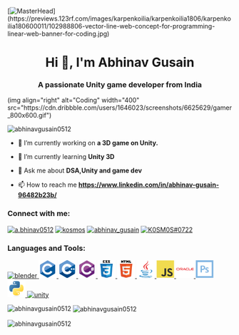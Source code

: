 [![MasterHead](https://1.bp.blogspot.com/-7A4WynwLsM...)](https://previews.123rf.com/images/karpenkoilia/karpenkoilia1806/karpenkoilia180600011/102988806-vector-line-web-concept-for-programming-linear-web-banner-for-coding.jpg)

<h1 align="center">Hi 👋, I'm Abhinav Gusain</h1>
<h3 align="center">A passionate Unity game developer from India</h3>
(img align="right" alt="Coding" width="400" src="https://cdn.dribbble.com/users/1646023/screenshots/6625629/gamer_800x600.gif")

<p align="left"> <img src="https://komarev.com/ghpvc/?username=abhinavgusain0512&label=Profile%20views&color=0e75b6&style=flat" alt="abhinavgusain0512" /> </p>

- 🔭 I’m currently working on **a 3D game on Unity.**

- 🌱 I’m currently learning **Unity 3D**

- 💬 Ask me about **DSA,Unity and game dev**

- 📫 How to reach me **https://www.linkedin.com/in/abhinav-gusain-96482b23b/**

<h3 align="left">Connect with me:</h3>
<p align="left">
<a href="https://instagram.com/a.bhinav0512" target="blank"><img align="center" src="https://raw.githubusercontent.com/rahuldkjain/github-profile-readme-generator/master/src/images/icons/Social/instagram.svg" alt="a.bhinav0512" height="30" width="40" /></a>
<a href="https://www.youtube.com/c/kosmos" target="blank"><img align="center" src="https://raw.githubusercontent.com/rahuldkjain/github-profile-readme-generator/master/src/images/icons/Social/youtube.svg" alt="kosmos" height="30" width="40" /></a>
<a href="https://www.leetcode.com/abhinav_gusain" target="blank"><img align="center" src="https://raw.githubusercontent.com/rahuldkjain/github-profile-readme-generator/master/src/images/icons/Social/leet-code.svg" alt="abhinav_gusain" height="30" width="40" /></a>
<a href="https://discord.gg/K0SM0S#0722" target="blank"><img align="center" src="https://raw.githubusercontent.com/rahuldkjain/github-profile-readme-generator/master/src/images/icons/Social/discord.svg" alt="K0SM0S#0722" height="30" width="40" /></a>
</p>

<h3 align="left">Languages and Tools:</h3>
<p align="left"> <a href="https://www.blender.org/" target="_blank" rel="noreferrer"> <img src="https://download.blender.org/branding/community/blender_community_badge_white.svg" alt="blender" width="40" height="40"/> </a> <a href="https://www.cprogramming.com/" target="_blank" rel="noreferrer"> <img src="https://raw.githubusercontent.com/devicons/devicon/master/icons/c/c-original.svg" alt="c" width="40" height="40"/> </a> <a href="https://www.w3schools.com/cpp/" target="_blank" rel="noreferrer"> <img src="https://raw.githubusercontent.com/devicons/devicon/master/icons/cplusplus/cplusplus-original.svg" alt="cplusplus" width="40" height="40"/> </a> <a href="https://www.w3schools.com/cs/" target="_blank" rel="noreferrer"> <img src="https://raw.githubusercontent.com/devicons/devicon/master/icons/csharp/csharp-original.svg" alt="csharp" width="40" height="40"/> </a> <a href="https://www.w3schools.com/css/" target="_blank" rel="noreferrer"> <img src="https://raw.githubusercontent.com/devicons/devicon/master/icons/css3/css3-original-wordmark.svg" alt="css3" width="40" height="40"/> </a> <a href="https://www.w3.org/html/" target="_blank" rel="noreferrer"> <img src="https://raw.githubusercontent.com/devicons/devicon/master/icons/html5/html5-original-wordmark.svg" alt="html5" width="40" height="40"/> </a> <a href="https://www.java.com" target="_blank" rel="noreferrer"> <img src="https://raw.githubusercontent.com/devicons/devicon/master/icons/java/java-original.svg" alt="java" width="40" height="40"/> </a> <a href="https://developer.mozilla.org/en-US/docs/Web/JavaScript" target="_blank" rel="noreferrer"> <img src="https://raw.githubusercontent.com/devicons/devicon/master/icons/javascript/javascript-original.svg" alt="javascript" width="40" height="40"/> </a> <a href="https://www.oracle.com/" target="_blank" rel="noreferrer"> <img src="https://raw.githubusercontent.com/devicons/devicon/master/icons/oracle/oracle-original.svg" alt="oracle" width="40" height="40"/> </a> <a href="https://www.photoshop.com/en" target="_blank" rel="noreferrer"> <img src="https://raw.githubusercontent.com/devicons/devicon/master/icons/photoshop/photoshop-line.svg" alt="photoshop" width="40" height="40"/> </a> <a href="https://www.python.org" target="_blank" rel="noreferrer"> <img src="https://raw.githubusercontent.com/devicons/devicon/master/icons/python/python-original.svg" alt="python" width="40" height="40"/> </a> <a href="https://unity.com/" target="_blank" rel="noreferrer"> <img src="https://www.vectorlogo.zone/logos/unity3d/unity3d-icon.svg" alt="unity" width="40" height="40"/> </a> </p>

<p><img align="left" src="https://github-readme-stats.vercel.app/api/top-langs?username=abhinavgusain0512&show_icons=true&locale=en&layout=compact" alt="abhinavgusain0512" /></p>

<p>&nbsp;<img align="center" src="https://github-readme-stats.vercel.app/api?username=abhinavgusain0512&show_icons=true&locale=en" alt="abhinavgusain0512" /></p>

<p><img align="center" src="https://github-readme-streak-stats.herokuapp.com/?user=abhinavgusain0512&" alt="abhinavgusain0512" /></p>
